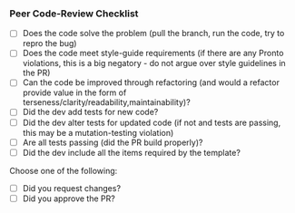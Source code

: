 ### Peer Code-Review Checklist ### 

- [ ] Does the code solve the problem (pull the branch, run the code, try to repro the bug)
- [ ] Does the code meet style-guide requirements (if there are any Pronto violations, this is a big negatory - do not argue over style guidelines in the PR)
- [ ] Can the code be improved through refactoring (and would a refactor provide value in the form of terseness/clarity/readability,maintainability)?
- [ ] Did the dev add tests for new code?
- [ ] Did the dev alter tests for updated code (if not and tests are passing, this may be a mutation-testing violation)
- [ ] Are all tests passing (did the PR build properly)?
- [ ] Did the dev include all the items required by the template?
 
Choose one of the following:
- [ ] Did you request changes?
- [ ] Did you approve the PR?